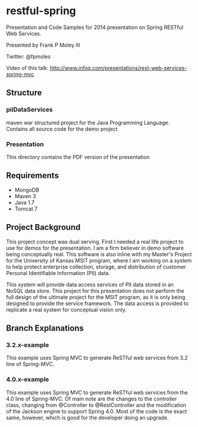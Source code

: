 # restful-spring #

Presentation and Code Samples for 2014 presentation on Spring RESTful Web Services.

Presented by Frank P Moley III

Twitter: @fpmoles

Video of this talk: http://www.infoq.com/presentations/rest-web-services-spring-mvc

## Structure ##

### piiDataServices ###
maven war structured project for the Java Programming Language. Contains all source code for the demo project

### Presentation ###
This directory contains the PDF version of the presentation


## Requirements ##
* MongoDB
* Maven 3
* Java 1.7
* Tomcat 7


## Project Background ##
This project concept was dual serving. First I needed a real life project to use for demos for the presentation. I am a firm believer in demo software being conceptually real.
This software is also inline with my Master's Project for the University of Kansas MSIT program, where I am working on a system to help protect enterprise collection, storage,
and distribution of customer Personal Identifiable Information (PII) data.

This system will provide data access services of PII data stored in an NoSQL data store. This project for this presentation does not perform the full design of the ultimate
project for the MSIT program, as it is only being designed to provide the service framework. The data access is provided to replicate a real system for conceptual vision only.

## Branch Explanations

### 3.2.x-example
This example uses Spring MVC to generate ReSTful web services from 3.2 line of Spring-MVC.

### 4.0.x-example
This example uses Spring MVC to generate ReSTful web services from the 4.0 line of Spring-MVC. Of main note are the changes to the controller class,
changing from @Controller to @RestController and the modification of the Jackson engine to support Spring 4.0. Most of the code is the exact same, however,
which is good for the developer doing an upgrade.


